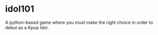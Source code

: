 # idol101
A python-based game where you must make the right choice in order to debut as a Kpop Idol.
